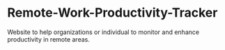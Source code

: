 # Remote-Work-Productivity-Tracker
Website to help organizations or individual to monitor and enhance productivity in remote areas.
